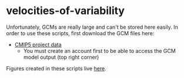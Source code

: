 # velocities-of-variability

Unfortunately, GCMs are really large and can't be stored here easily. In order to use these scripts, first download the GCM files here:
  - [CMIP5 project data](https://esgf-node.llnl.gov/search/cmip5/)
      - You must create an account first to be able to access the GCM model output (top right corner)

Figures created in these scripts live [here](https://github.com/nicole-a-moore/velocities-of-variability/tree/master/figures). 
